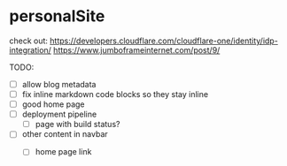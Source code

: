 # personalSite

check out: https://developers.cloudflare.com/cloudflare-one/identity/idp-integration/
https://www.jumboframeinternet.com/post/9/

TODO:

- [ ] allow blog metadata
- [ ] fix inline markdown code blocks so they stay inline
- [ ] good home page
- [ ] deployment pipeline
  - [ ] page with build status?
- [ ] other content in navbar
  - [ ] home page link


